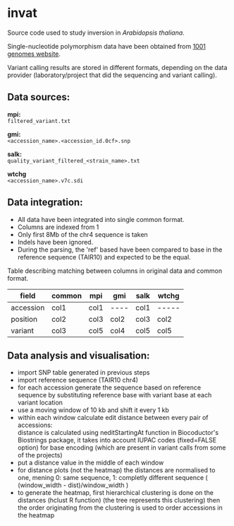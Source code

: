 invat
=====
Source code used to study inversion in *Arabidopsis thaliana*.

Single-nucleotide polymorphism data have been obtained from [1001 genomes website](http://1001genomes.org).

Variant calling results are stored in different formats,
depending on the data provider (laboratory/project that did the sequencing and variant calling).

Data sources:
-------------
**mpi:**  
``filtered_variant.txt``  

**gmi:**  
``<accession_name>.<accession_id.0cf>.snp``

**salk:**  
``quality_variant_filtered_<strain_name>.txt``

**wtchg**  
``<accession_name>.v7c.sdi``

Data integration:
-----------------

* All data have been integrated into single common format.
* Columns are indexed from 1
* Only first 8Mb of the chr4 sequence is taken
* Indels have been ignored.
* During the parsing, the 'ref' based have been compared to base in the reference sequence (TAIR10) and expected to be the equal.

Table describing matching between columns in original data and common format.


| field     | common | mpi  | gmi  | salk | wtchg |
|-----------|--------|------|------|------|-------|
| accession | col1   | col1 | ---- | col1 | ----- |
| position  | col2   | col3 | col2 | col3 | col2  |
| variant   | col3   | col5 | col4 | col5 | col5  |

Data analysis and visualisation:
--------------
* import SNP table generated in previous steps
* import reference sequence (TAIR10 chr4)
* for each accession generate the sequence based
on reference sequence by substituting reference base with variant base at each variant location
* use a moving window of 10 kb and shift it every 1 kb
* within each window calculate edit distance between every pair of accessions:  
distance is calculated using neditStartingAt function in Biocoductor's Biostrings package, it takes into account IUPAC codes (fixed=FALSE option) for base encoding (which are present in variant calls from some of the projects)
* put a distance value in the middle of each window
* for distance plots (not the heatmap) the distances are normalised to one, mening 0: same sequence, 1: completly different sequence ( (window_width - dist)/window_width )
* to generate the heatmap, first hierarchical clustering is done on the distances (hclust R function) (the tree represents this clustering) then the order originating from the clustering is used to order accessions in the heatmap
